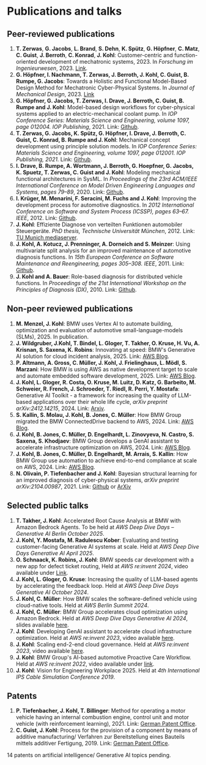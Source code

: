 # Publications and talks

## Peer-reviewed publications
1. **T. Zerwas**, **G. Jacobs**, **L. Brand**, **S. Dehn**, **K. Spütz**, **G. Höpfner**, **C. Matz**, **C. Guist**, **J. Berroth**, **C. Konrad**, **J. Kohl**: Customer-centric and function-oriented development of mechatronic systems, 2023. In *Forschung im Ingenieurwesen*, 2023. [Link](https://link.springer.com/article/10.1007/s10010-023-00658-7).
2. **G. Höpfner, I. Nachmann, T. Zerwas, J. Berroth, J. Kohl, C. Guist, B. Rumpe, G. Jacobs**: Towards a Holistic and Functional Model-Based Design Method for Mechatronic Cyber-Physical Systems. In *Journal of Mechanical Design*, 2023. [Link](https://asmedigitalcollection.asme.org/computingengineering/article-abstract/doi/10.1115/1.4056807/1156489/Towards-a-Holistic-and-Functional-Model-Based)
3.  **G. Höpfner, G. Jacobs, T. Zerwas, I. Drave, J. Berroth, C. Guist, B. Rumpe and J. Kohl**: Model-based design workflows for cyber-physical systems applied to an electric-mechanical coolant pump. In *IOP Conference Series: Materials Science and Engineering, volume 1097, page 012004. IOP Publishing*, 2021. Link: [Github](https://github.com/JensKohl/Publications/blob/main/2021%20Model-Based%20Design%20Workflows%20for%20Cyber-Physical%20Systems%20Applied%20to%20an%20Electric-Mechanical%20Coolant%20Pump.pdf).
4.  **T. Zerwas, G. Jacobs, K. Spütz, G. Höpfner, I. Drave, J. Berroth, C. Guist, C. Konrad, B. Rumpe and J. Kohl**: Mechanical concept development using principle solution models. In *IOP Conference Series: Materials Science and Engineering, volume 1097, page 012001. IOP Publishing, 2021.* Link: [Github](https://github.com/JensKohl/Publications/blob/main/2021%20Mechanical%20concept%20development%20using%20principle%20solution%20models.pdf).
5.  **I. Drave, B. Rumpe, A. Wortmann, J. Berroth, G. Hoepfner, G. Jacobs, K. Spuetz, T. Zerwas, C. Guist and J. Kohl**: Modeling mechanical functional architectures in SysML. In *Proceedings of the 23rd ACM/IEEE International Conference on Model Driven Engineering Languages and Systems, pages 79–89*, 2020. Link: [Github](https://github.com/JensKohl/Publications/blob/main/2020%20Modeling-Mechanical-Functional-Architectures-in-SysML.pdf).
6.  **I. Krüger, M. Menarini, F. Seracini, M. Fuchs and J. Kohl**: Improving the development process for automotive diagnostics. In *2012 International Conference on Software and System Process (ICSSP), pages 63–67. IEEE*, 2012. Link: [Github](https://github.com/JensKohl/Publications/blob/main/2012%20Improving%20Development%20Process%20for%20Automotive%20Diagnostics.pdf).
7.  **J. Kohl**: Effiziente Diagnose von verteilten Funktionen automobiler Steuergeräte. *PhD thesis, Technische Universität München*, 2012. 
Link: [TU Munich mediaserver](https://mediatum.ub.tum.de/doc/1080315/1080315.pdf).
8.  **J. Kohl, A. Kotucz, J. Prenninger, A. Dorneich and S. Meinzer**: Using multivariate split analysis for an improved maintenance of automotive diagnosis functions. In *15th European Conference on Software Maintenance and Reengineering, pages 305–308. IEEE*, 2011. Link: [Github](https://github.com/JensKohl/Publications/blob/main/2011%20Using%20multivariate%20split%20analysis%20for%20an%20improved%20maintenance%20of%20automotive%20diagnosis%20functions.pdf).
9.  **J. Kohl and A. Bauer**: Role-based diagnosis for distributed vehicle functions. In *Proceedings of the 21st International Workshop on the Principles of Diagnosis (DX)*, 2010. Link: [Github](https://github.com/JensKohl/Publications/blob/main/2010%20Role-Based%20Diagnosis%20for%20Distributed%20Vehicle%20Functions.pdf).

## Non-peer reviewed publications
1. **M. Menzel, J. Kohl**: BMW uses Vertex AI to automate building, optimization and evaluation of automotive small-language-models (SLMs), 2025. In publication.
2. **J. Wildgruber, J.Kohl, T. Bindel, L. Gloger, T. Takher, O. Kruse, H. Vu, A. Krisnan, S. Saxena, K. Robins**: Innovating at speed: BMW's Generative AI solution for cloud incident analysis, 2025. Link: [AWS Blog](https://aws.amazon.com/blogs/machine-learning/innovating-at-speed-bmws-generative-ai-solution-for-cloud-incident-analysis/).
3. **P. Altmann, A. Gross, C. Müller, J. Kohl, J. Frielinghaus, L. Mödl, S. Marzani**: How BMW is using AWS as native development target to scale and automate embedded software development, 2025. Link: [AWS Blog](https://aws.amazon.com/de/blogs/industries/how-bmw-uses-aws-to-scale-and-automate-sdv-with-virtual-ecus/).
4. **J. Kohl, L. Gloger, R. Costa, O. Kruse, M. Luitz, D. Katz, G. Barbeito, M. Schweier, R. French, J. Schroeder, T. Riedl, R. Perri, Y. Mostafa**: Generative AI Toolkit - a framework for increasing the quality of LLM-based applications over their whole life cycle, *arXiv preprint arXiv:2412.14215*, 2024. Link: [Arxiv](https://arxiv.org/abs/2412.14215).
5. **S. Kallin, S. Molau, J. Kohl, B. Jones, C. Müller**: How BMW Group migrated the BMW ConnectedDrive backend to AWS, 2024. Link: [AWS Blog](https://aws.amazon.com/de/blogs/migration-and-modernization/accelerating-to-the-cloud-bmw-connecteddrives-migration-to-aws-and-lessons-for-the-road-ahead).
6. **J. Kohl, B. Jones, C. Müller, D. Engelhardt, L. Zinovyeva, N. Castro, S. Saxena, S. Khodjaev**: BMW Group develops a GenAI assistant to accelerate infrastructure optimization on AWS, 2024. Link: [AWS Blog](https://aws.amazon.com/de/blogs/industries/bmw-group-develops-a-genai-assistant-to-accelerate-infrastructure-optimization-on-aws/).
7. **J. Kohl, B. Jones, C. Müller, D. Engelhardt, M. Arrais, S. Kallin**: How BMW Group use automation to achieve end-to-end compliance at scale on AWS, 2024. Link: [AWS Blog](https://aws.amazon.com/de/blogs/mt/how-bmw-group-uses-automation-to-achieve-end-to-end-compliance-at-scale-on-aws/).
8. **N. Olivain, P. Tiefenbacher and J. Kohl**: Bayesian structural learning for an improved diagnosis of cyber-physical systems, *arXiv preprint arXiv:2104.00987*, 2021. Link: [Github](https://github.com/JensKohl/Publications/blob/main/2021%20Bayesian%20Structural%20Learning%20for%20an%20Improved%20Diagnosis%20of%20Cyber-Physical%20Systems.pdf) or [ArXiv](https://arxiv.org/abs/2104.00987)
  
## Selected public talks
1. **T. Takher, J. Kohl**: Accelerated Root Cause Analysis at BMW with Amazon Bedrock Agents. To be held at *AWS Deep Dive Days – Generative AI Berlin October 2025*.
2.  **J. Kohl, Y. Mostafa, M. Radulescu Kober**: Evaluating and testing customer-facing Generative AI systems at scale. Held at *AWS Deep Dive Days Generative AI April 2025*.
3. **O. Schnaack, K. Robins, J. Kohl**: BMW speeds car development with a new app for defect ticket routing, Held at *AWS re:invent 2024*, video available under [Link](https://www.youtube.com/watch?v=ScTLkWMKfIs).
4. **J. Kohl, L. Gloger, O. Kruse**: Increasing the quality of LLM-based agents by accelerating the feedback loop. Held at *AWS Deep Dive Days Generative AI October 2024*.
5. **J. Kohl, C. Müller**: How BMW scales the software-defined vehicle using cloud-native tools. Held at *AWS Berlin Summit 2024*.
6. **J. Kohl, C. Müller**: BMW Group accelerates cloud optimization using Amazon Bedrock. Held at *AWS Deep Dive Days Generative AI 2024*, slides available [here](https://d1ybtq23qyanx7.cloudfront.net/_assets/local/slides/GenAIDeepDive2024_SES201_BMW_Group_accelerates_cloud_optimization_using_Amazon_Bedrock.pdf).
7. **J. Kohl**: Developing GenAI assistant to accelerate cloud infrastructure optimization. Held at *AWS re:invent 2023*, video available [here](https://youtu.be/1Lat8dP7Eq0?si=MHyavcQvHizv1Vy7&t=2453).
8. **J. Kohl**: Scaling end-2-end cloud governance. Held at *AWS re:invent 2023*, video available [here](https://www.youtube.com/watch?v=SI2kk-4Jskk&t=250s).
9. **J. Kohl**: BMW Group's AI-based automotive Proactive Care Workflow. Held at *AWS re:invent 2022*, video available under [link](https://www.youtube.com/watch?v=SI2kk-4Jskk&t=250s).
10. **J. Kohl**: Vision for Engineering Workplace 2025. Held at *4th International IPS Cable Simulation Conference 2019*.
 
## Patents
1. **P. Tiefenbacher, J. Kohl, T. Billinger**: Method for operating a motor vehicle having an internal combustion engine, control unit and motor vehicle (with reinforcement learning), 2021. Link: [German Patent Office](https://patentimages.storage.googleapis.com/b0/86/60/f974de6b65fe5a/DE102021113982A1.pdf).
2. **C. Guist, J. Kohl**: Process for the provision of a component by means of additive manufacturing/ Verfahren zur Bereitstellung eines Bauteils mittels additiver Fertigung, 2019. Link: [German Patent Office](https://patentimages.storage.googleapis.com/a7/c7/cb/16b1c2d0049c53/DE102019134446A1.pdf).
   
14 patents on artificial intelligence/ Generative AI topics pending.
